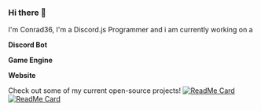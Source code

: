 ### Hi there 👋

I'm Conrad36, I'm a Discord.js Programmer and i am currently working on a 

**Discord Bot**

**Game Engine**

**Website**

Check out some of my current open-source projects!
[![ReadMe Card](https://github-readme-stats.vercel.app/api/pin/?username=conrad36&repo=phentixengine&theme=dark&)](https://github.com/Conrad36/PhentixEngine)
[![ReadMe Card](https://github-readme-stats.vercel.app/api/pin/?username=conrad36&repo=discord.cc&theme=dark&)](https://github.com/Conrad36/Discord.cc)
